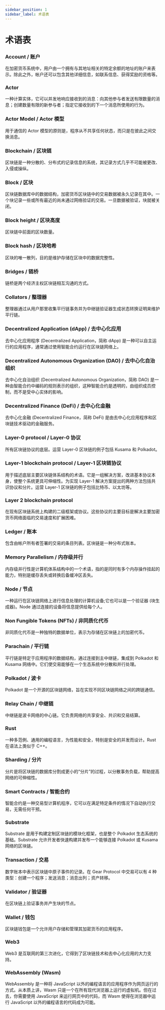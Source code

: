 ```yaml
---
sidebar_position: 1
sidebar_label: 术语表
---
```


# 术语表

### Account / 账户

在加密货币系统中，用户由一个拥有与其地址相关的特定余额的地址的账户来表示。除此之外，帐户还可以包含其他详细信息，如联系信息、获得奖励的资格等。

### Actor

一种计算实体，它可以并发地响应接收到的消息：向其他参与者发送有限数量的消息；创建数量有限的新参与者；指定它接收到的下一个消息所使用的行为。

### Actor Model / Actor 模型

用于通信的 Actor 模型的原则是，程序从不共享任何状态，而只是在彼此之间交换消息。

### Blockchain / 区块链

区块链是一种分散的、分布式的记录信息的系统，其记录方式几乎不可能被更改、入侵或操纵。

### Block / 区块

区块链数据库中的数据结构，加密货币区块链中的交易数据被永久记录在其中。一个块记录一些或所有最近的尚未通过网络验证的交易。一旦数据被验证，块就被关闭。

### Block height / 区块高度

区块链中前面的区块数量。

### Block hash / 区块哈希

区块的唯一散列，目的是维护存储在区块中的数据完整性。

### Bridges / 链桥

链桥是两个经济主权区块链相互沟通的方式。

### Collators / 整理器

整理器通过从用户那里收集平行链事务并为中继链验证器生成状态转换证明来维护平行链。

### Decentralized Application (dApp) / 去中心化应用

去中心化应用程序 (Decentralized Application，简称 dApp) 是一种可以自主运行的应用程序，通常通过使用智能合约运行在区块链网络上。

### Decentralized Autonomous Organization (DAO) / 去中心化自治组织

去中心化自治组织 (Decentralized Autonomous Organization，简称 DAO) 是一种由智能合约中编码的规则表示的组织，这种智能合约是透明的，由组织成员控制，而不是受中心实体的影响。

### Decentralized Finance (DeFi) / 去中心化金融

去中心化金融 (Decentralized Finance，简称 DeFi) 是由去中心化应用程序和区块链技术驱动的金融服务。

### Layer-0 protocol / Layer-0 协议

所有区块链协议的底层。运营 Layer-0 区块链的例子包括 Kusama 和 Polkadot。

### Layer-1 blockchain protocol / Layer-1 区块链协议

用于描述底层主要区块链体系结构的术语。它是一组解决方案，改进基本协议本身，使整个系统更具可伸缩性。为实现 Layer-1 解决方案提出的两种方法包括共识协议和分片。运营 Layer-1 区块链的例子包括比特币、以太坊等。

### Layer 2 blockchain protocol

在现有区块链系统上构建的二级框架或协议。这些协议的主要目标是解决主要加密货币网络面临的交易速度和扩展困难。

### Ledger / 账本

包含由帐户所有者签署的交易的条目列表。区块链是一种分布式账本。

### Memory Parallelism / 内存级并行

内存级并行性是计算机体系结构中的一个术语，指的是同时有多个内存操作挂起的能力，特别是缓存丢失或转换后备缓冲区丢失。

### Node / 节点

一种运行在区块链网络上进行信息处理的计算机设备;它也可以是一个验证器 (块生成器)。Node 通过连接的设备将信息提供给每个人。

### Non Fungible Tokens (NFTs) / 非同质化代币

非同质化代币是一种独特的数据单位，表示为存储在区块链上的加密代币。

### Parachain / 平行链

平行链是特定于应用程序的数据结构，通过连接到主中继链，集成到 Polkadot 和 Kusama 网络中。它们使交易能够在一个生态系统中分散和并行处理。

### Polkadot / 波卡

Polkadot 是一个开源的区块链网络，旨在实现不同区块链网络之间的跨链通信。

### Relay Chain / 中继链

中继链是波卡网络的中心链。它负责网络的共享安全、共识和交易结算。

### Rust

一种多范例、通用的编程语言，为性能和安全，特别是安全的并发而设计。Rust 在语法上类似于 C++。

### Sharding / 分片

分片是将区块链的数据库分割成更小的“分片”的过程，以分散事务负载，帮助提高网络的可伸缩性。

### Smart Contracts / 智能合约

智能合约是一种交易型计算机程序，它可以在满足特定条件的情况下自动执行交易，无需任何干预。

### Substrate

Substrate 是用于构建定制区块链的模块化框架，也是整个 Polkadot 生态系统的基础。Substrate 允许开发者快速构建并发布一个能够连接 Polkadot 或 Kusama 网络的区块链。

### Transaction / 交易

数字账本中表示区块链中原子事件的记录。在 Gear Protocol 中交易可以有 4 种类型：创建一个程序；发送消息；消息出列；资产转移。

### Validator / 验证器

在区块链上验证事务并产生块的节点。

### Wallet / 钱包

区块链钱包是一个允许用户存储和管理其加密货币的应用程序。

### Web3

Web3 是互联网的第三次进化，它得到了区块链技术和去中心化应用的大力支持。

### WebAssembly (Wasm)

WebAssembly 是一种将 JavaScript 以外的编程语言的应用程序作为网页运行的方式。从本质上讲，Wasm 只是一个在所有现代浏览器上运行的虚拟机。但在过去，你需要使用 JavaScript 来运行网页中的代码，而 Wasm 使得在浏览器中运行 JavaScript 以外的编程语言的代码成为可能。
